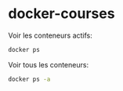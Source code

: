 # docker-courses
 
Voir les conteneurs actifs:
```bash
docker ps
```
Voir tous les conteneurs:
```bash
docker ps -a
```
